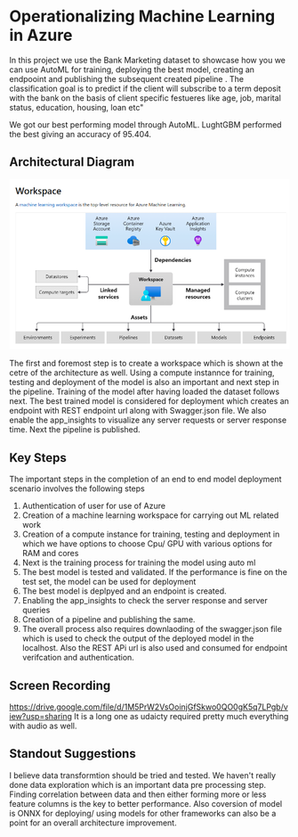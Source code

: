 
# Operationalizing Machine Learning in Azure

In this project we use the Bank Marketing dataset to showcase how you we can use AutoML for training, deploying the best model, creating an endpooint and publishing the subsequent created pipeline . The classification goal is to predict if the client will subscribe to a term deposit with the bank on the basis of client specific festueres like age, job, marital status, education, housing, loan etc"

We got our best performing model through AutoML. LughtGBM performed the best giving an accuracy of 95.404. 

## Architectural Diagram
![alt text](https://github.com/SudhakarGoyal/Azure-ML/blob/master/screenshots/architecture.png)

The first and foremost step is to create a workspace which is shown at the cetre of the architecture as well. Using a compute instannce for training, testing and deployment of the model is also an important and next step in the pipeline. Training of the model after having loaded the dataset follows next. The best trained model is considered for deployment which creates an endpoint with REST endpoint url along with Swagger.json file. We also enable the app_insights to visualize any server requests or server response time. Next the pipeline is published. 

## Key Steps
The important steps in the completion of an end to end model deployment scenario involves the following steps

1) Authentication of user for use of Azure
2) Creation of a machine learning workspace for carrying out ML related work
3) Creation of a compute instance for training, testing and deployment in which we have options to choose Cpu/ GPU with various options for RAM and cores 
4) Next is the training process for training the model using auto ml
5) The best model is tested and validated. If the performance is fine on the test set, the model can be used for deployment
6) The best model is deplpyed and an endpoint is created.
7) Enabling the app_insights to check the server response and server queries 
8) Creation of a pipeline and publishing the same.
9) The overall process also requires downlaoding of the swagger.json file which is used to check the output of the deployed model in the localhost. Also the REST APi url is also used and consumed for endpoint verifcation and authentication.

## Screen Recording
https://drive.google.com/file/d/1M5PrW2VsOoinjGfSkwo0QO0gK5q7LPgb/view?usp=sharing
It is a long one as udaicty required pretty much everything with audio as well.

## Standout Suggestions
I believe data transformtion should be tried and tested. We haven't really done data exploration which is an important data pre processing step. Finding correlation between data and then either forming more or less feature columns is the key to better performance. 
Also coversion of model is ONNX for deploying/ using models for other frameworks can also be a point for an overall architecture improvement.

